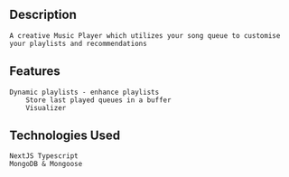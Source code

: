 ## Description
	A creative Music Player which utilizes your song queue to customise your playlists and recommendations 
## Features
	Dynamic playlists - enhance playlists
        Store last played queues in a buffer
        Visualizer
## Technologies Used
    NextJS Typescript
    MongoDB & Mongoose
